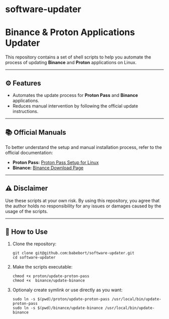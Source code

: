 # software-updater


# Binance & Proton Applications Updater

This repository contains a set of shell scripts to help you automate the process of updating **Binance** and **Proton** applications on Linux.

---

## ⚙️ Features

- Automates the update process for **Proton Pass** and **Binance** applications.
- Reduces manual intervention by following the official update instructions.

---

## 📚 Official Manuals

To better understand the setup and manual installation process, refer to the official documentation:

- **Proton Pass:** [Proton Pass Setup for Linux](https://proton.me/support/set-up-proton-pass-linux)
- **Binance:** [Binance Download Page](https://www.binance.com/en/download)

---

## ⚠️ Disclaimer

Use these scripts at your own risk. By using this repository, you agree that the author holds no responsibility for any issues or damages caused by the usage of the scripts.

---

## 🚀 How to Use

1. Clone the repository:
   ```
   git clone git@github.com:babebort/software-updater.git
   cd software-updater
   ```


2. Make the scripts executable:
   ```
   chmod +x proton/update-proton-pass
   chmod +x  binance/update-binance
   ```


3. Optionaly create symlink or use directly as you want:
   ```
   sudo ln -s $(pwd)/proton/update-proton-pass /usr/local/bin/update-proton-pass
   sudo ln -s $(pwd)/binance/update-binance /usr/local/bin/update-binance
   ```

